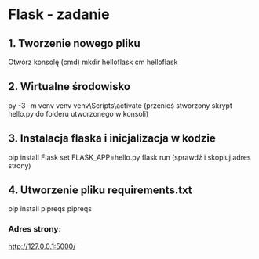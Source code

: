 # Flask - zadanie
## 1. Tworzenie nowego pliku
Otwórz konsolę (cmd)
mkdir helloflask
cm helloflask
## 2. Wirtualne środowisko
py -3 -m venv venv
venv\Scripts\activate
(przenieś stworzony skrypt hello.py do folderu utworzonego w konsoli)
## 3. Instalacja flaska i inicjalizacja w kodzie
pip install Flask
set FLASK_APP=hello.py
flask run
(sprawdź i skopiuj adres strony)
## 4. Utworzenie pliku requirements.txt
pip install pipreqs
pipreqs
### Adres strony:
http://127.0.0.1:5000/
